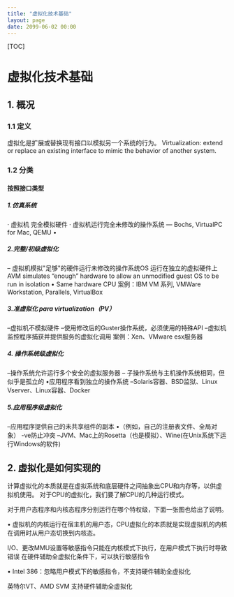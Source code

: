 ```yaml
---
title: "虚拟化技术基础"
layout: page
date: 2099-06-02 00:00
---
```

[TOC]

# 虚拟化技术基础

## 1. 概况

### 1.1 定义
虚拟化是扩展或替换现有接口以模拟另一个系统的行为。
Virtualization: extend or replace an existing interface to mimic the behavior of another system. 

### 1.2 分类

#### 按照接口类型

##### 1.仿真系统
· 虚拟机 完全模拟硬件
· 虚拟机运行完全未修改的操作系统
— Bochs, VirtualPC for Mac, QEMU • 

##### 2.完整/初级虚拟化
– 虚拟机模拟"足够"的硬件运行未修改的操作系统OS 运行在独立的虚拟硬件上  AVM simulates “enough” hardware to allow an unmodified guest OS to be run in isolation • Same hardware CPU
 案例：IBM VM 系列, VMWare Workstation, Parallels, VirtualBox

##### 3.准虚拟化  para virtualization（PV）
–虚拟机不模拟硬件
–使用修改后的Guster操作系统，必须使用的特殊API
–虚拟机监控程序捕获并提供服务的虚拟化调用
案例：Xen、VMware esx服务器

##### 4. 操作系统级虚拟化

–操作系统允许运行多个安全的虚拟服务器
– 子操作系统与主机操作系统相同，但似乎是孤立的
•应用程序看到独立的操作系统
–Solaris容器、BSD监狱、Linux Vserver、Linux容器、Docker

##### 5.应用程序级虚拟化
–应用程序提供自己的未共享组件的副本
•（例如，自己的注册表文件、全局对象）
-ve防止冲突
–JVM、Mac上的Rosetta（也是模拟）、Wine(在Unix系统下运行Windows的软件)

## 2. 虚拟化是如何实现的

计算虚拟化的本质就是在虚拟系统和底层硬件之间抽象出CPU和内存等，以供虚拟机使用。
对于CPU的虚拟化，我们要了解CPU的几种运行模式。

对于用户态程序和内核态程序分别运行在哪个特权级，下面一张图也给出了说明。

• 虚拟机的内核运行在宿主机的用户态，CPU虚拟化的本质就是实现虚拟机的内核在调用时从用户态切换到内核态。


I/O、更改MMU设置等敏感指令只能在内核模式下执行，在用户模式下执行时导致错误
在硬件辅助全虚拟化条件下，可以执行敏感指令

• Intel 386：忽略用户模式下的敏感指令，不支持硬件辅助全虚拟化

英特尔VT、AMD SVM 支持硬件辅助全虚拟化






